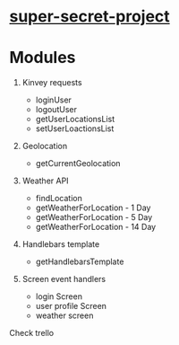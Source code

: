 # [super-secret-project](http://team-watchmen.herokuapp.com)

# Modules

1. Kinvey requests
    - loginUser
    - logoutUser
    - getUserLocationsList
    - setUserLoactionsList

2. Geolocation
    - getCurrentGeolocation

3. Weather API
    - findLocation
    - getWeatherForLocation -  1 Day
    - getWeatherForLocation -  5 Day    
    - getWeatherForLocation - 14 Day   

4. Handlebars template
    - getHandlebarsTemplate

5. Screen event handlers
    - login Screen
    - user profile Screen
    - weather screen
        
Check trello